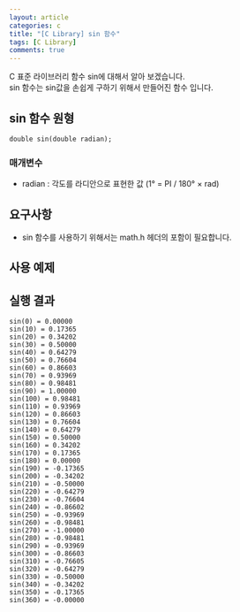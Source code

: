 ```yaml
---
layout: article
categories: c
title: "[C Library] sin 함수"
tags: [C Library]
comments: true
---
```


C 표준 라이브러리 함수 sin에 대해서 알아 보겠습니다.<br>
sin 함수는 sin값을 손쉽게 구하기 위해서 만들어진 함수 입니다.

## sin 함수 원형
```
double sin(double radian);
```
### 매개변수
- radian :  각도를 라디안으로 표현한 값 (1° = PI / 180° × rad)

## 요구사항
- sin 함수를 사용하기 위해서는 math.h 헤더의 포함이 필요합니다.

## 사용 예제
<script src="https://gist.github.com/junne47/cff7ea4c55fc6e24dbed2ee0d2769b72.js"></script>

## 실행 결과
```
sin(0) = 0.00000
sin(10) = 0.17365
sin(20) = 0.34202
sin(30) = 0.50000
sin(40) = 0.64279
sin(50) = 0.76604
sin(60) = 0.86603
sin(70) = 0.93969
sin(80) = 0.98481
sin(90) = 1.00000
sin(100) = 0.98481
sin(110) = 0.93969
sin(120) = 0.86603
sin(130) = 0.76604
sin(140) = 0.64279
sin(150) = 0.50000
sin(160) = 0.34202
sin(170) = 0.17365
sin(180) = 0.00000
sin(190) = -0.17365
sin(200) = -0.34202
sin(210) = -0.50000
sin(220) = -0.64279
sin(230) = -0.76604
sin(240) = -0.86602
sin(250) = -0.93969
sin(260) = -0.98481
sin(270) = -1.00000
sin(280) = -0.98481
sin(290) = -0.93969
sin(300) = -0.86603
sin(310) = -0.76605
sin(320) = -0.64279
sin(330) = -0.50000
sin(340) = -0.34202
sin(350) = -0.17365
sin(360) = -0.00000
```
